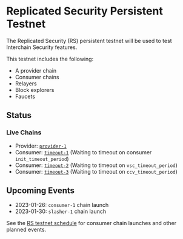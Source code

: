 # Replicated Security Persistent Testnet

The Replicated Security (RS) persistent testnet will be used to test Interchain Security features.

This testnet includes the following:
* A provider chain
* Consumer chains
* Relayers
* Block explorers
* Faucets

## Status

### Live Chains

* Provider: [`provider-1`](/replicated-security/provider-1/README.md)
* Consumer: [`timeout-1`](/replicated-security/timeout-1/README.md) (Waiting to timeout on consumer `init_timeout_period`)
* Consumer: [`timeout-2`](/replicated-security/timeout-2/README.md) (Waiting to timeout on `vsc_timeout_period`)
* Consumer: [`timeout-3`](/replicated-security/timeout-2/README.md) (Waiting to timeout on `ccv_timeout_period`)

## Upcoming Events

* 2023-01-26: `consumer-1` chain launch
* 2023-01-30: `slasher-1` chain launch

See the [RS testnet schedule](SCHEDULE.md) for consumer chain launches and other planned events.

